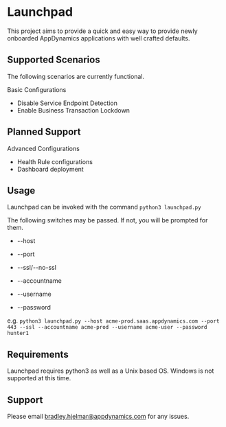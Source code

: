 # Launchpad

This project aims to provide a quick and easy way to provide newly onboarded AppDynamics applications with well crafted defaults.

## Supported Scenarios

The following scenarios are currently functional.

Basic Configurations
- Disable Service Endpoint Detection
- Enable Business Transaction Lockdown 

## Planned Support 

Advanced Configurations

- Health Rule configurations
- Dashboard deployment

## Usage

Launchpad can be invoked with the command `python3 launchpad.py`

The following switches may be passed. If not, you will be prompted for them.

- --host

- --port

- --ssl/--no-ssl

- --accountname

- --username

- --password

e.g. `python3 launchpad.py --host acme-prod.saas.appdynamics.com --port 443 --ssl --accountname acme-prod --username acme-user --password hunter1`

## Requirements

Launchpad requires python3 as well as a Unix based OS. Windows is not supported at this time.

## Support

Please email bradley.hjelmar@appdynamics.com for any issues.
